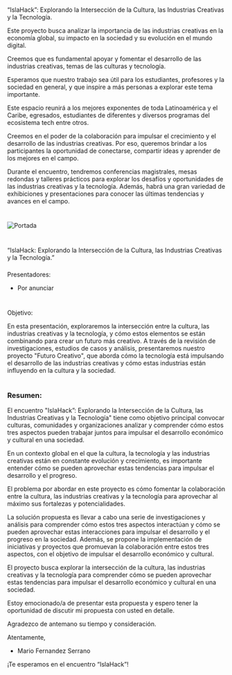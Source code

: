 #

“IslaHack”: Explorando la Intersección de la Cultura, las Industrias Creativas y la Tecnología.

Este proyecto busca analizar la importancia de las industrias creativas en la economía global, su impacto en la sociedad y su evolución en el mundo digital.

Creemos que es fundamental apoyar y fomentar el desarrollo de las industrias creativas, temas de las culturas y tecnología. 

Esperamos que nuestro trabajo sea útil para los estudiantes, profesores y la sociedad en general, y que inspire a más personas a explorar este tema importante.

Este espacio reunirá a los mejores exponentes de toda Latinoamérica y el Caribe, egresados, estudiantes de diferentes y diversos programas del ecosistema tech entre otros.

Creemos en el poder de la colaboración para impulsar el crecimiento y el desarrollo de las industrias creativas. Por eso, queremos brindar a los participantes la oportunidad de conectarse, compartir ideas y aprender de los mejores en el campo.

Durante el encuentro, tendremos conferencias magistrales, mesas redondas y talleres prácticos para explorar los desafíos y oportunidades de las industrias creativas y la tecnología. Además, habrá una gran variedad de exhibiciones y presentaciones para conocer las últimas tendencias y avances en el campo.


#

![Portada](https://images.unsplash.com/photo-1546603999-24fbcb911bee?ixlib=rb-4.0.3&ixid=MnwxMjA3fDB8MHxwaG90by1wYWdlfHx8fGVufDB8fHx8&auto=format&fit=crop&w=1470&q=80)


# 

“IslaHack: Explorando la Intersección de la Cultura, las Industrias Creativas y la Tecnología.”

 ### 
 
 Presentadores:

*  Por anunciar

#


### 

Objetivo:

En esta presentación, exploraremos la intersección entre la cultura, las industrias creativas y la tecnología, y cómo estos elementos se están combinando para crear un futuro más creativo. A través de la revisión de investigaciones, estudios de casos y análisis, presentaremos nuestro proyecto "Futuro Creativo", que aborda cómo la tecnología está impulsando el desarrollo de las industrias creativas y cómo estas industrias están influyendo en la cultura y la sociedad.

#


### Resumen:


El encuentro "IslaHack”: Explorando la Intersección de la Cultura, las Industrias Creativas y la Tecnología" tiene como objetivo principal convocar culturas, comunidades y organizaciones analizar y comprender cómo estos tres aspectos pueden trabajar juntos para impulsar el desarrollo económico y cultural en una sociedad.

En un contexto global en el que la cultura, la tecnología y las industrias creativas están en constante evolución y crecimiento, es importante entender cómo se pueden aprovechar estas tendencias para impulsar el desarrollo y el progreso.

El problema por abordar en este proyecto es cómo fomentar la colaboración entre la cultura, las industrias creativas y la tecnología para aprovechar al máximo sus fortalezas y potencialidades.

La solución propuesta es llevar a cabo una serie de investigaciones y análisis para comprender cómo estos tres aspectos interactúan y cómo se pueden aprovechar estas interacciones para impulsar el desarrollo y el progreso en la sociedad. Además, se propone la implementación de iniciativas y proyectos que promuevan la colaboración entre estos tres aspectos, con el objetivo de impulsar el desarrollo económico y cultural.

El proyecto busca explorar la intersección de la cultura, las industrias creativas y la tecnología para comprender cómo se pueden aprovechar estas tendencias para impulsar el desarrollo económico y cultural en una sociedad.



Estoy emocionado/a de presentar esta propuesta y espero tener la oportunidad de discutir mi propuesta con usted en detalle.




Agradezco de antemano su tiempo y consideración.

Atentamente,

* Mario Fernandez Serrano




¡Te esperamos en el encuentro “IslaHack”!

